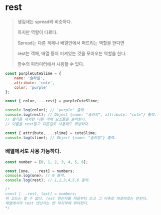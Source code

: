 # rest

> 생김새는 spread와 비슷하다.
>
> 하지만 역할이 다르다.  
>
> Spread는 다른 객체나 배열안에서 퍼뜨리는 역할을 한다면
>
> rest는 객체, 배열 등이 퍼져있는 것을 모아오는 역할을 한다.
>
> 함수의 파라미터에서 사용할 수 있다. 

```javascript
const purpleCuteSlime = {
    name: '슬라임',
    attribute: 'cute',
    color: 'purple'
};

const { color, ...rest} = purpleCuteSlime;

console.log(color); // 'purple' 출력. 
console.log(rest); // Object {name: "슬라임", attribute: "cute"} 출력.
// 컬러를 제외한 다른 객체 요소들을 출력한다.
// 이름을 rest말고 다른걸로 사용해도 무방하다.

const { attribute, ...slime} = cuteSlime;
console.log(slime); // Object {name: "슬라임"} 출력.
```



### 배열에서도 사용 가능하다.

```javascript
const number = [0, 1, 2, 3, 4, 5, 6];

const [one, ...rest] = numbers;
console.log(one); // 0 출력.
console.log(rest); // 1,2,3,4,5,6 출력.

/*
const [...rest, last] = numbers;
위 코드는 할 수 없다. rest 연산자를 처음부터 쓰고 그 이후로 따로따로는 안된다.
배열에서의 rest 연산자는 맨 마지막에 와야한다.
*/
```


